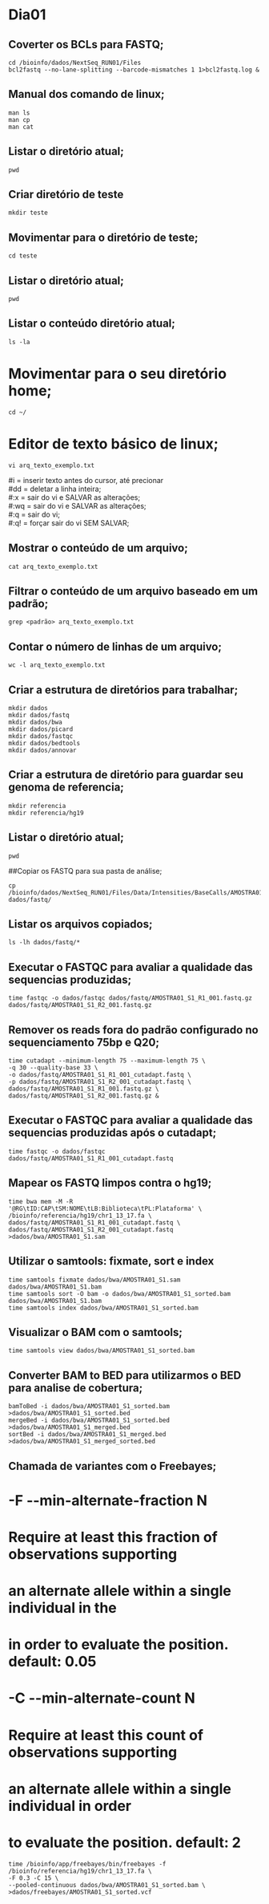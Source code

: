 # Dia01
## Coverter os BCLs para FASTQ;
```
cd /bioinfo/dados/NextSeq_RUN01/Files
bcl2fastq --no-lane-splitting --barcode-mismatches 1 1>bcl2fastq.log &
```

## Manual dos comando de linux;
```
man ls
man cp
man cat
```

## Listar o diretório atual;
```
pwd
```

## Criar diretório de teste
```
mkdir teste
```
## Movimentar para o diretório de teste;
```
cd teste
```

## Listar o diretório atual;
```
pwd
```

## Listar o conteúdo diretório atual;
```
ls -la
```

# Movimentar para o seu diretório home;
```
cd ~/
```

# Editor de texto básico de linux;
```
vi arq_texto_exemplo.txt
```

#<Esc>i  		 = inserir texto antes do cursor, até precionar <Esc> </br>
#<Esc>dd  		 = deletar a linha inteira; </br>
#<Esc>:x<Enter>  = sair do vi e SALVAR as alterações;</br>
#<Esc>:wq<Enter> = sair do vi e SALVAR as alterações;</br>
#<Esc>:q<Enter>	 = sair do vi;</br>
#<Esc>:q!<Enter> = forçar sair do vi SEM SALVAR;</br>

## Mostrar o conteúdo de um arquivo;
```
cat arq_texto_exemplo.txt 
```

## Filtrar o conteúdo de um arquivo baseado em um padrão;
```
grep <padrão> arq_texto_exemplo.txt 
```

## Contar o número de linhas de um arquivo;
```
wc -l arq_texto_exemplo.txt
```
## Criar a estrutura de diretórios para trabalhar;
```
mkdir dados
mkdir dados/fastq
mkdir dados/bwa
mkdir dados/picard
mkdir dados/fastqc
mkdir dados/bedtools
mkdir dados/annovar
```

## Criar a estrutura de diretório para guardar seu genoma de referencia;
```
mkdir referencia
mkdir referencia/hg19
```

## Listar o diretório atual;
```
pwd
```

##Copiar os FASTQ para sua pasta de análise;
```
cp /bioinfo/dados/NextSeq_RUN01/Files/Data/Intensities/BaseCalls/AMOSTRA01_S1*.fastq.gz dados/fastq/
```

## Listar os arquivos copiados;
```
ls -lh dados/fastq/*
```

## Executar o FASTQC para avaliar a qualidade das sequencias produzidas;
```
time fastqc -o dados/fastqc dados/fastq/AMOSTRA01_S1_R1_001.fastq.gz dados/fastq/AMOSTRA01_S1_R2_001.fastq.gz
```

## Remover os reads fora do padrão configurado no sequenciamento 75bp e Q20;
```
time cutadapt --minimum-length 75 --maximum-length 75 \
-q 30 --quality-base 33 \
-o dados/fastq/AMOSTRA01_S1_R1_001_cutadapt.fastq \
-p dados/fastq/AMOSTRA01_S1_R2_001_cutadapt.fastq \
dados/fastq/AMOSTRA01_S1_R1_001.fastq.gz \
dados/fastq/AMOSTRA01_S1_R2_001.fastq.gz &
``` 
## Executar o FASTQC para avaliar a qualidade das sequencias produzidas após o cutadapt;
```
time fastqc -o dados/fastqc dados/fastq/AMOSTRA01_S1_R1_001_cutadapt.fastq
```

## Mapear os FASTQ limpos contra o hg19;
```
time bwa mem -M -R '@RG\tID:CAP\tSM:NOME\tLB:Biblioteca\tPL:Plataforma' \
/bioinfo/referencia/hg19/chr1_13_17.fa \
dados/fastq/AMOSTRA01_S1_R1_001_cutadapt.fastq \
dados/fastq/AMOSTRA01_S1_R2_001_cutadapt.fastq >dados/bwa/AMOSTRA01_S1.sam
```

## Utilizar o samtools: fixmate, sort e index
```
time samtools fixmate dados/bwa/AMOSTRA01_S1.sam dados/bwa/AMOSTRA01_S1.bam
time samtools sort -O bam -o dados/bwa/AMOSTRA01_S1_sorted.bam dados/bwa/AMOSTRA01_S1.bam
time samtools index dados/bwa/AMOSTRA01_S1_sorted.bam
```

## Visualizar o BAM com o samtools;
```
time samtools view dados/bwa/AMOSTRA01_S1_sorted.bam
```

## Converter BAM to BED para utilizarmos o BED para analise de cobertura;
```
bamToBed -i dados/bwa/AMOSTRA01_S1_sorted.bam >dados/bwa/AMOSTRA01_S1_sorted.bed
mergeBed -i dados/bwa/AMOSTRA01_S1_sorted.bed >dados/bwa/AMOSTRA01_S1_merged.bed
sortBed -i dados/bwa/AMOSTRA01_S1_merged.bed >dados/bwa/AMOSTRA01_S1_merged_sorted.bed
```
## Chamada de variantes com o Freebayes;

# -F --min-alternate-fraction N </br>
#      Require at least this fraction of observations supporting</br>
#      an alternate allele within a single individual in the</br>
#      in order to evaluate the position.  default: 0.05</br>
# -C --min-alternate-count N</br>
#      Require at least this count of observations supporting</br>
#      an alternate allele within a single individual in order</br>
#      to evaluate the position.  default: 2</br>
```
time /bioinfo/app/freebayes/bin/freebayes -f /bioinfo/referencia/hg19/chr1_13_17.fa \
-F 0.3 -C 15 \
--pooled-continuous dados/bwa/AMOSTRA01_S1_sorted.bam \
>dados/freebayes/AMOSTRA01_S1_sorted.vcf
```